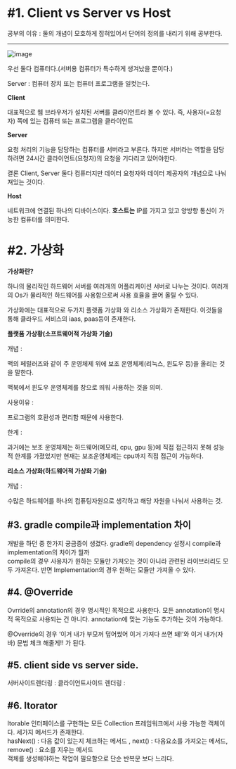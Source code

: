 # #1. Client vs Server vs Host

공부의 이유 : 둘의 개념이 모호하게 잡혀있어서 단어의 정의를 내리기 위해 공부한다.

---
![image](https://user-images.githubusercontent.com/78134917/164178377-03ad8c47-2637-45a2-9943-8164255b00ac.png)


우선 둘다 컴퓨터다.(서버용 컴퓨터가 특수하게 생겨났을 뿐이다.)

Server : 컴퓨터 장치 또는 컴퓨터 프로그램을 일컷는다. 

**Client**

대표적으로 웹 브라우저가 설치된 서버를 클라이언트라 볼 수 있다. 즉, 사용자(=요청자) 쪽에 있는 컴퓨터 또는 프로그램을 클라이언트

**Server**

요청 처리의 기능을 담당하는 컴퓨터를 서버라고 부른다. 하지만 서버라는 역할을 담당하려면 24시간 클라이언트(요청자)의 요청을 기다리고 있어야한다. 

결론 Client, Server 둘다 컴퓨터지만 데이터 요청자와 데이터 제공자의 개념으로 나눠져있는 것이다.

**Host**

네트워크에 연결된 하나의 디바이스이다. **호스트는** IP를 가지고 있고 양방향 통신이 가능한 컴퓨터를 의미한다.  
  
  
  
# #2. 가상화

**가상화란?**  


 하나의 물리적인 하드웨어 서버를 여러개의 어플리케이션 서버로 나누는 것이다. 여러개의 Os가 물리적인 하드웨어를 사용함으로써 사용 효율을 끌어 올릴 수 있다.

가상화에는 대표적으로 두가지 플랫폼 가상화 와 리소스 가상화가 존재한다. 이것들을 통해 클라우드 서비스의 iaas, paas등이 존재한다. 

**플랫폼 가상황(소프트웨어적 가상화 기술)**  

개념 :

맥의 페럴러즈와 같이 주 운영체제 위에 보조 운영체제(리눅스, 윈도우 등)을 올리는 것을 말한다.

맥북에서 윈도우 운영체제를 창으로 띄워 사용하는 것을 의미.

사용이유 :

프로그램의 호환성과 편리함 때문에 사용한다. 

한계 : 

과거에는 보조 운영체제는 하드웨어(메모리, cpu, gpu 등)에 직접 접근하지 못해 성능적 한계를 가졌었지만 현재는 보조운영체제는 cpu까지 직접 접근이 가능하다.

**리소스 가상화(하드웨어적 가상화 기술)**  


개념 : 

수많은 하드웨어를 하나의 컴퓨팅자원으로 생각하고 해당 자원을 나눠서 사용하는 것. 


## #3. gradle compile과 implementation 차이
개발을 하던 중 한가지 궁금증이 생겼다. gradle의 dependency 설정시 compile과 implementation의 차이가 뭘까  
compile의 경우 사용자가 원하는 모듈만 가져오는 것이 아니라 관련된 라이브러리도 모두 가져온다. 반면 Implementation의 경우 원하는 모듈만 가져올 수 있다. 


## #4. @Override

Ovrride의 annotation의 경우 명시적인 목적으로 사용한다. 
모든 annotation이 명시적 목적으로 사용되는 건 아니다. annotation에 맞는 기능도 추가하는 것이 가능하다. 

@Override의 경우 ‘이거 내가 부모꺼 덮어썼어 이거 가져다 쓰면 돼!’와 이거 내가(자바) 문법 체크 해줄게!! 가 된다.

## #5. client side vs server side. 
서버사이드렌더링 : 
클라이언트사이드 렌더링 : 

## #6. Itorator
Itorable 인터페이스를 구현하는 모든 Collection 프레임워크에서 사용 가능한 객체이다. 세가지 메서드가 존재한다.  
hasNext() : 다음 값이 있는지 체크하는 메서드 , next() :  다음요소를 가져오는 메서드, remove() : 요소를 지우는 메서드   
객체를 생성해야하는 작업이 필요함으로 단순 반복문 보다 느리다.  
